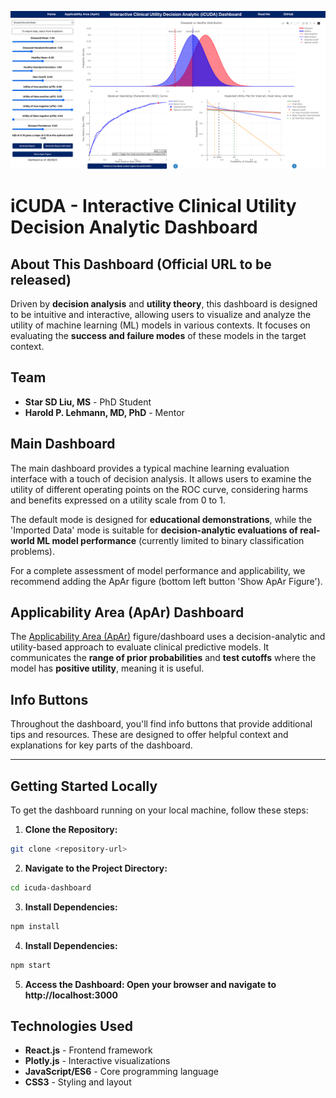 ![Alt Text](dashHome.png)

# iCUDA - Interactive Clinical Utility Decision Analytic Dashboard

## About This Dashboard (**Official URL to be released**)

Driven by **decision analysis** and **utility theory**, this dashboard is designed to be intuitive and interactive, allowing users to visualize and analyze the utility of machine learning (ML) models in various contexts. It focuses on evaluating the **success and failure modes** of these models in the target context.

## Team

- **Star SD Liu, MS** - PhD Student
- **Harold P. Lehmann, MD, PhD** - Mentor

## Main Dashboard

The main dashboard provides a typical machine learning evaluation interface with a touch of decision analysis. It allows users to examine the utility of different operating points on the ROC curve, considering harms and benefits expressed on a utility scale from 0 to 1.

The default mode is designed for **educational demonstrations**, while the 'Imported Data' mode is suitable for **decision-analytic evaluations of real-world ML model performance** (currently limited to binary classification problems).

For a complete assessment of model performance and applicability, we recommend adding the ApAr figure (bottom left button 'Show ApAr Figure').

## Applicability Area (ApAr) Dashboard

The [Applicability Area (ApAr)](https://pubmed.ncbi.nlm.nih.gov/38222359/) figure/dashboard uses a decision-analytic and utility-based approach to evaluate clinical predictive models. It communicates the **range of prior probabilities** and **test cutoffs** where the model has **positive utility**, meaning it is useful.

## Info Buttons

Throughout the dashboard, you'll find info buttons that provide additional tips and resources. These are designed to offer helpful context and explanations for key parts of the dashboard.

---

## Getting Started Locally

To get the dashboard running on your local machine, follow these steps:

1. **Clone the Repository:**
  ```bash
  git clone <repository-url>
  ```
2. **Navigate to the Project Directory:**
  ```bash
  cd icuda-dashboard
  ```
3. **Install Dependencies:**
  ```bash
  npm install
  ```
4. **Install Dependencies:**
  ```bash
  npm start
  ```
5. **Access the Dashboard: Open your browser and navigate to http://localhost:3000**

## Technologies Used

- **React.js** - Frontend framework
- **Plotly.js** - Interactive visualizations
- **JavaScript/ES6** - Core programming language
- **CSS3** - Styling and layout



